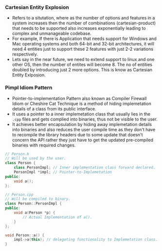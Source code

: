 ### Cartesian Entity Explosion
- Refers to a situtation, where as the number of options and features in a system increases then the number of combinations (cartesian-product) that needs to be supported also increases exponentially leading to complex and unmanageable codebase.
- For example, If there is Application that needs support for Windows and Mac operating systems and both 64-bit and 32-bit architectures, it will need 4 entities just to support these 2 features with just 2-2 variations respectively. 
- Lets say in the near future, we need to extend support to linux and one other OS, then the number of entites will become 8. The no of entities doubled by introducing just 2 more options. This is know as Cartesian Entity Exlposion.

### Pimpl Idiom Pattern
- Pointer-to-implementation Pattern also known as Compiler Firewall Idiom or Cheshire Cat Technique is a method of hiding implemetation details of a class from its public interface.
- It uses a pointer to a inner implemetation class that usually lies in the `.cpp` files and gets complied into binaries, thus not be visible to the user.
- It achieves better encapsulation by hiding away implemetation details into binaries and also reduces the user compile time as they don't have to recompile the library headers due to some update that doesn't concern the API rather they just have to get the updated pre-compiled binaries with required changes.
```cpp
// Person.h
// Will be used by the user.
class Person {
    class PersonImpl; // Inner implementation class forward declared.
    PersonImpl *impl; // Pointer-to-Implemetation
public:
    void a();
};
```
```cpp
// Person.cpp
// Will be compiled to binary.
class Person::PersonImpl {
public:
    void a(Person *p) {
        // Actual Implementation of a().
    }
};

void Person::a() {
    impl->a(this); // delegating functionality to Implemetation class.
}

```